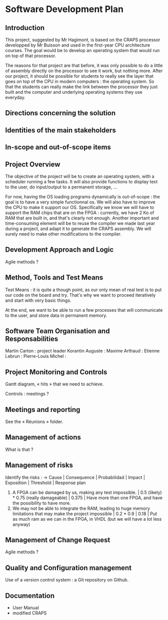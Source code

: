 Software Development Plan
=========================

Introduction
------------

This project, suggested by Mr Hagimont, is based on the CRAPS processor developped by Mr Buisson and used in the first-year CPU architecture courses.
The goal would be to develop an operating system that would run on top of that processor. 

The reasons for that project are that before, it was only possible to do a little of assembly directly on the processor to see it work, but nothing more.
After our project, it should be possible for students to really see the layer that goes on top of the CPU in modern computers : the operating system. So that
the students can really make the link between the processor they just built and the computer and underlying operating systems they use everyday.


Directions concerning the solution
--------------------------------------------------------------------------------

Identities of the main stakeholders
--------------------------------------------------------------------------------

In-scope and out-of-scope items
--------------------------------------------------------------------------------


Project Overview
----------------

The objective of the project will be to create an operating system, with a scheduler running a few tasks. It will also provide functions
to display text to the user, do input/output to a permanent storage, ...

For now, having the OS loading programs dynamically is out-of-scope : the goal is to have a very simple functionnal os.
We will also have to improve the CPU to make it support our OS. Specifically we know we will have to support the RAM chips that are on the FPGA : currently,
we have 2 Ko of RAM that are built in, and that's clearly not enough.
Another important and time-consuming element will be to reuse the compiler we made last year during a project, and adapt it to generate the CRAPS assembly. We will surely
need to make other modifications to the compiler.

Development Approach and Logic
------------------------------

Agile methods ?

Method, Tools and Test Means
----------------------------

Test Means : it is quite a though point, as our only mean of real test is to put our code on the board and try. That's why we want to proceed iteratively and start with very basic things.

At the end, we want to be able to run a few processes that will communicate to the user, and store data in permanent memory.

Software Team Organisation and Responsabilities
-----------------------------------------------

Martin Carton : project leader
Korantin Auguste : 
Maxime Arthaud : 
Etienne Lebrun : 
Pierre-Louis Michel : 

Project Monitoring and Controls
-------------------------------

Gantt diagram, « hits » that we need to achieve.

Controls : meetings ?

Meetings and reporting
----------------------

See the « Réunions » folder.

Management of actions
---------------------

What is that ?

Management of risks
-------------------

Identify the risks :
-> Cause | Consequence | Probabilidad | Impact | Exposition | Threshold | Response plan

1) A FPGA can be damaged by us, making any test impossible. | 0.5 (likely) * 0.75 (really damageable) | 0.375 | Have more than one FPGA, and have the possibility to have more.
2) We may not be able to integrate the RAM, leading to huge memory limitations that may make the project impossible | 0.2 * 0.9 | 0.18 | Put as much ram as we can in the FPGA, in VHDL (but we will have a lot less anyway)

Management of Change Request
----------------------------

Agile methods ?

Quality and Configuration management
------------------------------------

Use of a version control system : a Git repository on Github.

Documentation
-------------

 - User Manual
 - modified CRAPS
